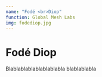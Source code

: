 ```yaml
---
name: "Fodé <br>Diop"
function: Global Mesh Labs
img: fodediop.jpg
---
```


# Fodé Diop
 
Blablablablablablablabla
blablablabla
